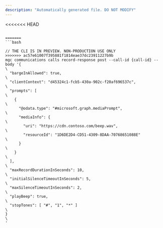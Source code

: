 ```yaml
---
description: "Automatically generated file. DO NOT MODIFY"
---
```


<<<<<<< HEAD
```cli

=======
```bash

// THE CLI IS IN PREVIEW. NON-PRODUCTION USE ONLY
>>>>>>> ac57e61007f395881f1814eae37dc23911227b9b
mgc communications calls record-response post --call-id {call-id} --body '{\
  "bargeInAllowed": true,\
  "clientContext": "d45324c1-fcb5-430a-902c-f20af696537c",\
  "prompts": [\
    {\
      "@odata.type": "#microsoft.graph.mediaPrompt",\
      "mediaInfo": {\
        "uri": "https://cdn.contoso.com/beep.wav",\
        "resourceId": "1D6DE2D4-CD51-4309-8DAA-70768651088E"\
      }\
    }\
  ],\
  "maxRecordDurationInSeconds": 10,\
  "initialSilenceTimeoutInSeconds": 5,\
  "maxSilenceTimeoutInSeconds": 2,\
  "playBeep": true,\
  "stopTones": [ "#", "1", "*" ]\
}\
'

```
